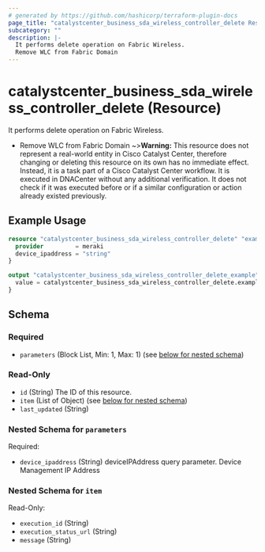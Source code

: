 ```yaml
---
# generated by https://github.com/hashicorp/terraform-plugin-docs
page_title: "catalystcenter_business_sda_wireless_controller_delete Resource - terraform-provider-catalystcenter"
subcategory: ""
description: |-
  It performs delete operation on Fabric Wireless.
  Remove WLC from Fabric Domain
---
```


# catalystcenter_business_sda_wireless_controller_delete (Resource)

It performs delete operation on Fabric Wireless.

- Remove WLC from Fabric Domain
~>**Warning:**
This resource does not represent a real-world entity in Cisco Catalyst Center, therefore changing or deleting this resource on its own has no immediate effect.
Instead, it is a task part of a Cisco Catalyst Center workflow. It is executed in DNACenter without any additional verification. It does not check if it was executed before or if a similar configuration or action already existed previously.

## Example Usage

```terraform
resource "catalystcenter_business_sda_wireless_controller_delete" "example" {
  provider         = meraki
  device_ipaddress = "string"
}

output "catalystcenter_business_sda_wireless_controller_delete_example" {
  value = catalystcenter_business_sda_wireless_controller_delete.example
}
```

<!-- schema generated by tfplugindocs -->
## Schema

### Required

- `parameters` (Block List, Min: 1, Max: 1) (see [below for nested schema](#nestedblock--parameters))

### Read-Only

- `id` (String) The ID of this resource.
- `item` (List of Object) (see [below for nested schema](#nestedatt--item))
- `last_updated` (String)

<a id="nestedblock--parameters"></a>
### Nested Schema for `parameters`

Required:

- `device_ipaddress` (String) deviceIPAddress query parameter. Device Management IP Address


<a id="nestedatt--item"></a>
### Nested Schema for `item`

Read-Only:

- `execution_id` (String)
- `execution_status_url` (String)
- `message` (String)
